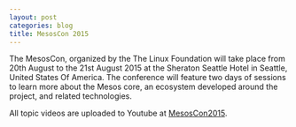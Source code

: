 ```yaml
---
layout: post
categories: blog
title: MesosCon 2015
---
```


The MesosCon, organized by the The Linux Foundation will take place from 20th August to the 21st August 2015 at the Sheraton Seattle Hotel in Seattle, United States Of America. The conference will feature two days of sessions to learn more about the Mesos core, an ecosystem developed around the project, and related technologies.

All topic videos are uploaded to Youtube at [MesosCon2015](https://www.youtube.com/playlist?list=PLVjgeV_avap2arug3vIz8c6l72rvh9poV).
